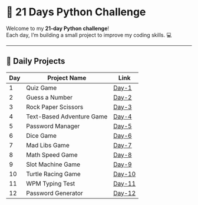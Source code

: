 # 🐍 21 Days Python Challenge

Welcome to my **21-day Python challenge**!  
Each day, I’m building a small project to improve my coding skills. 💻

---

## 📅 Daily Projects

| Day | Project Name              | Link             |
|-----|---------------------------|------------------|
| 1   | Quiz Game                 | [Day-1](Day-1/)   |
| 2   | Guess a Number            | [Day-2](Day-2/)   |
| 3   | Rock Paper Scissors       | [Day-3](Day-3/)   |
| 4   | Text-Based Adventure Game | [Day-4](Day-4/)   |
| 5   | Password Manager          | [Day-5](Day-5/)   |
| 6   | Dice Game                 | [Day-6](Day-6/)   |
| 7   | Mad Libs Game             | [Day-7](Day-7/)   |
| 8   | Math Speed Game           | [Day-8](Day-8/)   |
| 9   | Slot Machine Game         | [Day-9](Day-9/)   |
| 10  | Turtle Racing Game        | [Day-10](Day-10/) |
| 11  | WPM Typing Test           | [Day-11](Day-11/) |
| 12  | Password Generator        | [Day-12](Day-12/) |



